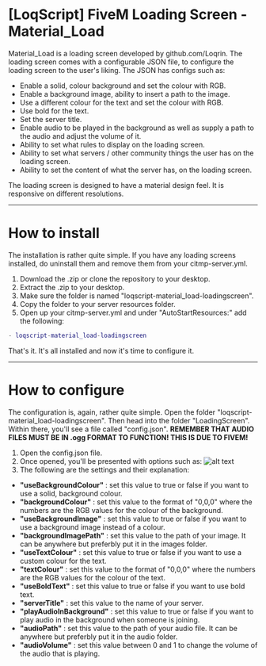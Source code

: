 # [LoqScript] FiveM Loading Screen - Material_Load
Material_Load is a loading screen developed by github.com/Loqrin. The loading screen comes with a configurable JSON file, to configure the loading screen to the user's liking. The JSON has configs such as:
+ Enable a solid, colour background and set the colour with RGB.
+ Enable a background image, ability to insert a path to the image.
+ Use a different colour for the text and set the colour with RGB.
+ Use bold for the text.
+ Set the server title.
+ Enable audio to be played in the background as well as supply a path to the audio and adjust the volume of it.
+ Ability to set what rules to display on the loading screen.
+ Ability to set what servers / other community things the user has on the loading screen.
+ Ability to set the content of what the server has, on the loading screen.

The loading screen is designed to have a material design feel. It is responsive on different resolutions.

---

# How to install
The installation is rather quite simple. If you have any loading screens installed, do uninstall them and remove them from your citmp-server.yml.

1. Download the .zip or clone the repository to your desktop.
2. Extract the .zip to your desktop.
3. Make sure the folder is named "loqscript-material_load-loadingscreen".
4. Copy the folder to your server resources folder.
5. Open up your citmp-server.yml and under "AutoStartResources:" add the following:
```lua
- loqscript-material_load-loadingscreen
```
That's it. It's all installed and now it's time to configure it.

---

# How to configure
The configuration is, again, rather quite simple. Open the folder "loqscript-material_load-loadingscreen". Then head into the folder "LoadingScreen". Within there, you'll see a file called "config.json". **REMEMBER THAT AUDIO FILES MUST BE IN .ogg FORMAT TO FUNCTION! THIS IS DUE TO FIVEM!**

1. Open the config.json file.
2. Once opened, you'll be presented with options such as:
![alt text](http://i.imgur.com/KAA7fxy.png "config.json Settings")
3. The following are the settings and their explanation:
  * **"useBackgroundColour"** : set this value to true or false if you want to use a solid, background colour.
  * **"backgroundColour"** : set this value to the format of "0,0,0" where the numbers are the RGB values for the colour of the background.
  * **"useBackgroundImage"** : set this value to true or false if you want to use a background image instead of a colour.
  * **"backgroundImagePath"** : set this value to the path of your image. It can be anywhere but preferbly put it in the images folder.
  * **"useTextColour"** : set this value to true or false if you want to use a custom colour for the text.
  * **"textColour"** : set this value to the format of "0,0,0" where the numbers are the RGB values for the colour of the text.
  * **"useBoldText"** : set this value to true or false if you want to use bold text.
  * **"serverTitle"** : set this value to the name of your server.
  * **"playAudioInBackground"** : set this value to true or false if you want to play audio in the background when someone is joining.
  * **"audioPath"** : set this value to the path of your audio file. It can be anywhere but preferbly put it in the audio folder.
  * **"audioVolume"** : set this value between 0 and 1 to change the volume of the audio that is playing.
